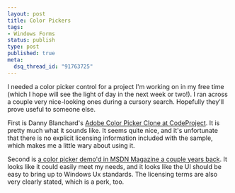 ```yaml
--- 
layout: post
title: Color Pickers
tags: 
- Windows Forms
status: publish
type: post
published: true
meta: 
  dsq_thread_id: "91763725"
---
```

I needed a color picker control for a project I'm working on in my free time (which I hope will see the light of day in the next week or two!). I ran across a couple very nice-looking ones during a cursory search. Hopefully they'll prove useful to someone else.

  First is Danny Blanchard's <a href="http://www.codeproject.com/csharp/adobe_cp_clone_part_1.asp">Adobe Color Picker Clone at CodeProject</a>. It is pretty much what it sounds like. It seems quite nice, and it's unfortunate that there is no explicit licensing information included with the sample, which makes me a little wary about using it.

  Second is <a href="http://msdn.microsoft.com/msdnmag/issues/03/07/GDIColorPicker">a color picker demo'd in MSDN Magazine a couple years back</a>. It looks like it could easily meet my needs, and it looks like the UI should be easy to bring up to Windows Ux standards. The licensing terms are also very clearly stated, which is a perk, too.
